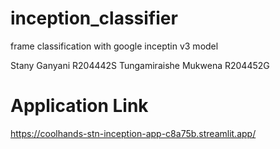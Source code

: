 # inception_classifier
 frame classification with google inceptin v3 model


Stany Ganyani R204442S
Tungamiraishe Mukwena R204452G


# Application Link
https://coolhands-stn-inception-app-c8a75b.streamlit.app/

